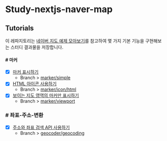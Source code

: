 # Study-nextjs-naver-map

## Tutorials

이 레파지토리는 [네이버 지도 예제 모아보기](https://navermaps.github.io/maps.js.ncp/docs/tutorial-digest.example.html)를 참고하여 몇 가지 기본 기능을 구현해보는 스터디 결과물을 저장합니다.


#### # 마커

- [x] [마커 표시하기](https://navermaps.github.io/maps.js.ncp/docs/tutorial-1-marker-simple.example.html)
  - Branch > [marker/simple](https://github.com/PerlPark/Study-nextjs-naver-map/tree/marker/simple)
- [x] [HTML 아이콘 사용하기](https://navermaps.github.io/maps.js.ncp/docs/tutorial-5-marker-html-icon.example.html)
  - Branch > [marker/icon/html](https://github.com/PerlPark/Study-nextjs-naver-map/tree/marker/icon/html)
- [x] [보이는 지도 영역의 마커만 표시하기](https://navermaps.github.io/maps.js.ncp/docs/tutorial-marker-viewport.example.html)
  - Branch > [marker/viewport](https://github.com/PerlPark/Study-nextjs-naver-map/tree/marker/viewport)

### # 좌표-주소-변환

- [x] [주소와 좌표 검색 API 사용하기](https://navermaps.github.io/maps.js.ncp/docs/tutorial-3-geocoder-geocoding.example.html)
  - Branch > [geocoder/geocoding](https://github.com/PerlPark/Study-nextjs-naver-map/tree/geocoder/geocoding)
